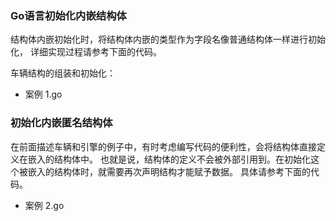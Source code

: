 ### Go语言初始化内嵌结构体

结构体内嵌初始化时，将结构体内嵌的类型作为字段名像普通结构体一样进行初始化，
详细实现过程请参考下面的代码。

车辆结构的组装和初始化：

+ 案例
  1.go

### 初始化内嵌匿名结构体

在前面描述车辆和引擎的例子中，有时考虑编写代码的便利性，会将结构体直接定义在嵌入的结构体中。
也就是说，结构体的定义不会被外部引用到。在初始化这个被嵌入的结构体时，就需要再次声明结构才能赋予数据。
具体请参考下面的代码。

+ 案例
  2.go